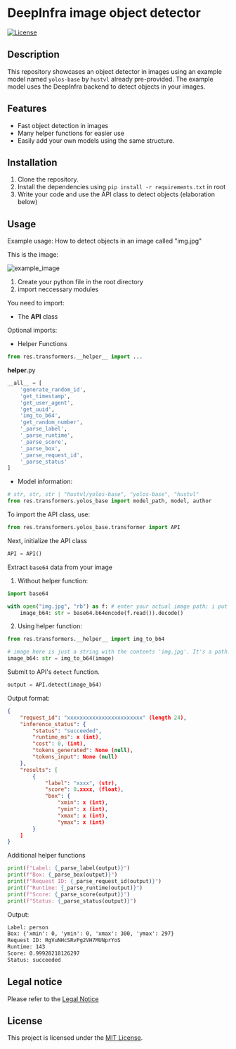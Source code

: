 # DeepInfra image object detector

[![License](https://img.shields.io/badge/license-MIT-blue.svg)](LICENSE)

## Description

This repository showcases an object detector in images using an example model named `yolos-base` by `hustvl` already pre-provided. The example model
uses the DeepInfra backend to detect objects in your images.

## Features

- Fast object detection in images
- Many helper functions for easier use
- Easily add your own models using the same structure.

## Installation

1. Clone the repository.
2. Install the dependencies using `pip install -r requirements.txt` in root
3. Write your code and use the API class to detect objects (elaboration below)

## Usage

Example usage: How to detect objects in an image called "img.jpg"

This is the image:

![example_image](https://i.imgur.com/VquOGsQ.jpeg)

1. Create your python file in the root directory
2. import neccessary modules

You need to import:

- The **API** class

Optional imports:

- Helper Functions
```py
from res.transformers.__helper__ import ...
```

__helper__.py
```py
__all__ = [
    'generate_random_id',
    'get_timestamp',
    'get_user_agent',
    'get_uuid',
    'img_to_b64',
    'get_random_number',
    '_parse_label',
    '_parse_runtime',
    '_parse_score',
    '_parse_box',
    '_parse_request_id',
    '_parse_status'
]
```

- Model information:
```py
# str, str, str | "hustvl/yolos-base", "yolos-base", "hustvl"
from res.transformers.yolos_base import model_path, model, author
```

To import the API class, use:

```py
from res.transformers.yolos_base.transformer import API
```

Next, initialize the API class

```py
API = API()
```

Extract `base64` data from your image

1. Without helper function:

```py
import base64

with open("img.jpg", "rb") as f: # enter your actual image path; i put in my example path.
    image_b64: str = base64.b64encode(f.read()).decode()
```

2. Using helper function:

```py
from res.transformers.__helper__ import img_to_b64

# image here is just a string with the contents 'img.jpg'. It's a path.
image_b64: str = img_to_b64(image)
```

Submit to API's `detect` function.

```py
output = API.detect(image_b64)
```

Output format:

```json
{
    "request_id": "xxxxxxxxxxxxxxxxxxxxxxxx" (length 24),
    "inference_status": {
        "status": "succeeded",
        "runtime_ms": x (int),
        "cost": 0, (int),
        "tokens_generated": None (null),
        "tokens_input": None (null)
    },
    "results": [
        {
            "label": "xxxx", (str),
            "score": 0.xxxx, (float),
            "box": {
                "xmin": x (int),
                "ymin": x (int),
                "xmax": x (int),
                "ymax": x (int)
        }
    ]
}
```

Additional helper functions

```py
print(f"Label: {_parse_label(output)}")
print(f"Box: {_parse_box(output)}")
print(f"Request ID: {_parse_request_id(output)}")
print(f"Runtime: {_parse_runtime(output)}")
print(f"Score: {_parse_score(output)}")
print(f"Status: {_parse_status(output)}")
```

Output:

```tex
Label: person
Box: {'xmin': 0, 'ymin': 0, 'xmax': 300, 'ymax': 297}
Request ID: RgVuNHcSRvPg2VH7MUNprYoS
Runtime: 143
Score: 0.99928218126297
Status: succeeded
```

## Legal notice

Please refer to the [Legal Notice](LEGAL.md)

## License

This project is licensed under the [MIT License](LICENSE.md).